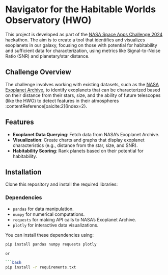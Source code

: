 ﻿# Navigator for the Habitable Worlds Observatory (HWO)

This project is developed as part of the [NASA Space Apps Challenge 2024](https://www.spaceappschallenge.org/nasa-space-apps-2024/challenges/navigator-for-the-habitable-worlds-observatory-hwo-mapping-the-characterizable-exoplanets-in-our-galaxy/) hackathon. The aim is to create a tool that identifies and visualizes exoplanets in our galaxy, focusing on those with potential for habitability and sufficient data for characterization, using metrics like Signal-to-Noise Ratio (SNR) and planetary/star distance.

## Challenge Overview
The challenge involves working with existing datasets, such as the [NASA Exoplanet Archive](https://exoplanetarchive.ipac.caltech.edu/), to identify exoplanets that can be characterized based on their distance from their stars, size, and the ability of future telescopes (like the HWO) to detect features in their atmospheres&#8203;:contentReference[oaicite:2]{index=2}.

## Features
- **Exoplanet Data Querying**: Fetch data from NASA’s Exoplanet Archive.
- **Visualization**: Create charts and graphs that display exoplanet characteristics (e.g., distance from the star, size, and SNR).
- **Habitability Scoring**: Rank planets based on their potential for habitability.

## Installation

Clone this repository and install the required libraries:

### Dependencies
- `pandas` for data manipulation.
- `numpy` for numerical computations.
- `requests` for making API calls to NASA’s Exoplanet Archive.
- `plotly` for interactive data visualizations.

You can install these dependencies using:

```bash
pip install pandas numpy requests plotly

or

```bash
pip install -r requirements.txt
